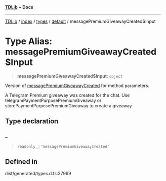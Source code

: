 [**TDLib**](../../../../../../README.md) • **Docs**

***

[TDLib](../../../../../../modules.md) / [index](../../../../../README.md) / [types](../../../README.md) / [default](../README.md) / messagePremiumGiveawayCreated$Input

# Type Alias: messagePremiumGiveawayCreated$Input

> **messagePremiumGiveawayCreated$Input**: `object`

Version of [messagePremiumGiveawayCreated](messagePremiumGiveawayCreated.md) for method parameters.

A Telegram Premium giveaway was created for the chat. Use telegramPaymentPurposePremiumGiveaway or storePaymentPurposePremiumGiveaway to create a giveaway

## Type declaration

### \_

> `readonly` **\_**: `"messagePremiumGiveawayCreated"`

## Defined in

dist/generated/types.d.ts:27969
